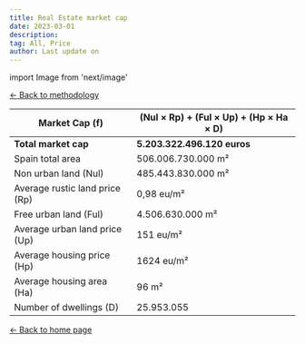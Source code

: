 ```yaml
---
title: Real Estate market cap
date: 2023-03-01
description:
tag: All, Price
author: Last update on
---
```


import Image from 'next/image'

<div class="meta-line"><a class="meta-back" href="/methodology#data-base-access">← Back to methodology</a></div>

| **Market Cap (f)** | **(Nul × Rp) + (Ful × Up) + (Hp × Ha × D)** |
| ---------- | ------------------------------------------ |
| **Total market cap** | **5.203.322.496.120 euros** |
| Spain total area | 506.006.730.000 m² |
| Non urban land (Nul) | 485.443.830.000 m² |
| Average rustic land price (Rp) | 0,98 eu/m² |
| Free urban land (Ful) | 4.506.630.000 m² |
| Average urban land price (Up) | 151 eu/m² |
| Average housing price (Hp) | 1624 eu/m² |
| Average housing area (Ha) | 96 m² |
| Number of dwellings (D) | 25.953.055 |

<div class="meta-line"><a class="meta-back" href="/">← Back to home page</a></div>
